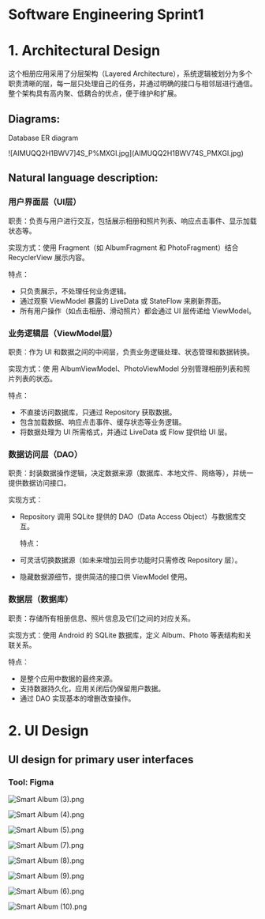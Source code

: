 # Software Engineering Sprint1

# 1. Architectural Design

这个相册应用采用了分层架构（Layered Architecture），系统逻辑被划分为多个职责清晰的层，每一层只处理自己的任务，并通过明确的接口与相邻层进行通信。整个架构具有高内聚、低耦合的优点，便于维护和扩展。

## Diagrams:

Database ER diagram

![AIMUQQ2H1BWV7]4S_P%MXGI.jpg](AIMUQQ2H1BWV74S_PMXGI.jpg)

## Natural language description:

### 用户界面层（UI层）

职责：负责与用户进行交互，包括展示相册和照片列表、响应点击事件、显示加载状态等。

实现方式：使用 Fragment（如 AlbumFragment 和 PhotoFragment）结合 RecyclerView 展示内容。

特点：

- 只负责展示，不处理任何业务逻辑。
- 通过观察 ViewModel 暴露的 LiveData 或 StateFlow 来刷新界面。
- 所有用户操作（如点击相册、滑动照片）都会通过 UI 层传递给 ViewModel。

### 业务逻辑层（ViewModel层）

职责：作为 UI 和数据之间的中间层，负责业务逻辑处理、状态管理和数据转换。

实现方式：使 用 AlbumViewModel、PhotoViewModel 分别管理相册列表和照片列表的状态。

特点：

- 不直接访问数据库，只通过 Repository 获取数据。
- 包含加载数据、响应点击事件、缓存状态等业务逻辑。
- 将数据处理为 UI 所需格式，并通过 LiveData 或 Flow 提供给 UI 层。

### 数据访问层（DAO）

职责：封装数据操作逻辑，决定数据来源（数据库、本地文件、网络等），并统一提供数据访问接口。

实现方式：

- Repository 调用 SQLite 提供的 DAO（Data Access Object）与数据库交互。
    
    特点：
    
- 可灵活切换数据源（如未来增加云同步功能时只需修改 Repository 层）。
- 隐藏数据源细节，提供简洁的接口供 ViewModel 使用。

### 数据层（数据库）

职责：存储所有相册信息、照片信息及它们之间的对应关系。

实现方式：使用 Android 的 SQLite 数据库，定义 Album、Photo 等表结构和关联关系。

特点：

- 是整个应用中数据的最终来源。
- 支持数据持久化，应用关闭后仍保留用户数据。
- 通过 DAO 实现基本的增删改查操作。

# 2. UI Design

## UI design for primary user interfaces

### Tool: Figma

![Smart Album (3).png](Smart_Album_(3).png)

![Smart Album (4).png](Smart_Album_(4).png)

![Smart Album (5).png](Smart_Album_(5).png)

![Smart Album (7).png](Smart_Album_(7).png)

![Smart Album (8).png](Smart_Album_(8).png)

![Smart Album (9).png](Smart_Album_(9).png)

![Smart Album (6).png](Smart_Album_(6).png)

![Smart Album (10).png](Smart_Album_(10).png)